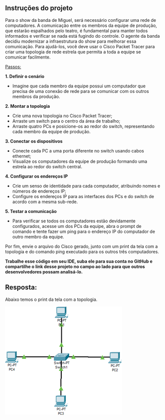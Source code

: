 ## Instruções do projeto

Para o show da banda de Miguel, será necessário configurar uma rede de computadores. A comunicação entre os membros da equipe de produção, que estarão espalhados pelo teatro, é fundamental para manter todos informados e verificar se nada está fugindo do controle. O agente da banda decidiu modernizar a infraestrutura do show para melhorar essa comunicação. Para ajudá-los, você deve usar o Cisco Packet Tracer para criar uma topologia de rede estrela que permita a toda a equipe se comunicar facilmente.

<u>Passos:</u>

**1. Definir o cenário**
- Imagine que cada membro da equipe possui um computador que precisa de uma conexão de rede para se comunicar com os outros membros da produção.

**2. Montar a topologia**
- Crie uma nova topologia no Cisco Packet Tracer; 
- Arraste um switch para o centro da área de trabalho; 
- Arraste quatro PCs e posicione-os ao redor do switch, representando cada membro da equipe de produção.

**3. Conectar os dispositivos**
- Conecte cada PC a uma porta diferente no switch usando cabos ethernet;
- Visualize os computadores da equipe de produção formando uma estrela ao redor do switch central.

**4. Configurar os endereços IP**
- Crie um senso de identidade para cada computador, atribuindo nomes e números de endereços IP;
- Configure os endereços IP para as interfaces dos PCs e do switch de acordo com a mesma sub-rede.

**5. Testar a comunicação**
- Para verificar se todos os computadores estão devidamente configurados, acesse um dos PCs da equipe, abra o prompt de comando e tente fazer um ping para o endereço IP do computador de outro membro da equipe.

Por fim, envie o arquivo do Cisco gerado, junto com um print da tela com a topologia e do comando ping executado para os outros três computadores.

**Trabalhe esse código em seu IDE, suba ele para sua conta no GitHub e compartilhe o link desse projeto no campo ao lado para que outros desenvolvedores possam analisá-lo.**

## Resposta:

Abaixo temos o print da tela com a topologia.

![Topologia estrela](topologia.png)